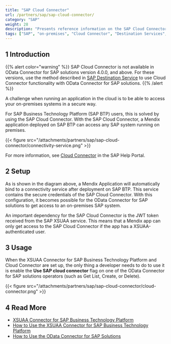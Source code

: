 ```yaml
---
title: "SAP Cloud Connector"
url: /partners/sap/sap-cloud-connector/
category: "SAP"
weight: 28
description: "Presents reference information on the SAP Cloud Connector."
tags: ["SAP", "on-premises", "Cloud Connector", "Destination Services", "SAP BTP", "SAP Business Technology Platform"]
---
```


## 1 Introduction

{{% alert color="warning" %}}
SAP Cloud Connector is not available in OData Connector for SAP solutions version 4.0.0, and above. For these versions, use the method described in [SAP Destination Service](/partners/sap/sap-destination-service/) to use Cloud Connector functionality with OData Connector for SAP solutions.
{{% /alert %}}

A challenge when running an application in the cloud is to be able to access your on-premises systems in a secure way.

For SAP Business Technology Platform (SAP BTP) users, this is solved by using the SAP Cloud Connector. With the SAP Cloud Connector, a Mendix application deployed on SAP BTP can access any SAP system running on premises.

{{< figure src="/attachments/partners/sap/sap-cloud-connector/connectivity-service.png" >}}

For more information, see [Cloud Connector](https://help.sap.com/viewer/cca91383641e40ffbe03bdc78f00f681/Cloud/en-US/e6c7616abb5710148cfcf3e75d96d596.html
) in the SAP Help Portal.

## 2 Setup

As is shown in the diagram above, a Mendix Application will automatically bind to a connectivity service after deployment on SAP BTP. This service contains the secure credentials of the SAP Cloud Connector. With this configuration, it becomes possible  for the OData Connector for SAP solutions to get access to an on-premises SAP system.

An important dependency for the SAP Cloud Connector is the JWT token received from the SAP XSUAA service. This means that a Mendix app can only get access to the SAP Cloud Connector if the app has a XSUAA-authenticated user.

## 3 Usage

When the XSUAA Connector for SAP Business Technology Platform and Cloud Connector are set up, the only thing a developer needs to do to use it is enable the **Use SAP cloud connector** flag on one of the OData Connector for SAP solutions operators (such as Get List, Create, or Delete).

{{< figure src="/attachments/partners/sap/sap-cloud-connector/cloud-connector.png" >}}

## 4 Read More

* [XSUAA Connector for SAP Business Technology Platform](/partners/sap/sap-xsuaa-connector/)
* [How to Use the XSUAA Connector for SAP Business Technology Platform](/partners/sap/use-sap-xsuaa-connector/)
* [How to Use the OData Connector for SAP Solutions](/partners/sap/use-sap-odata-connector/)
